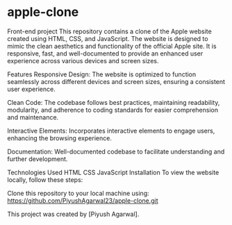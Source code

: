 # apple-clone
Front-end project
This repository contains a clone of the Apple website created using HTML, CSS, and JavaScript. The website is designed to mimic the clean aesthetics and functionality of the official Apple site. It is responsive, fast, and well-documented to provide an enhanced user experience across various devices and screen sizes.

Features
Responsive Design: The website is optimized to function seamlessly across different devices and screen sizes, ensuring a consistent user experience.

Clean Code: The codebase follows best practices, maintaining readability, modularity, and adherence to coding standards for easier comprehension and maintenance.

Interactive Elements: Incorporates interactive elements to engage users, enhancing the browsing experience.

Documentation: Well-documented codebase to facilitate understanding and further development.

Technologies Used
HTML
CSS
JavaScript
Installation
To view the website locally, follow these steps:

Clone this repository to your local machine using:
https://github.com/PiyushAgarwal23/apple-clone.git


This project was created by [Piyush Agarwal].
